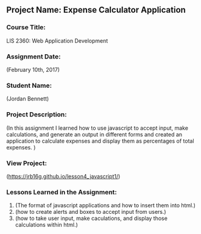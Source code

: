 ## Project Name:  Expense Calculator Application

### Course Title:
LIS 2360:  Web Application Development

### Assignment Date:  
(February 10th, 2017)

### Student Name:  
(Jordan Bennett)

### Project Description:
(In this assignment I learned how to use javascript to accept input, make calculations, and generate an output in different forms and created an application to calculate expenses and display them as percentages of total expenses. )

### View Project:
(https://jrb16g.github.io/lesson4_javascript1/)

### Lessons Learned in the Assignment:
1. (The format of javascript applications and how to insert them into html.)
2. (how to create alerts and boxes to accept input from users.)
3. (how to take user input, make caculations, and display those calculations within html.)
